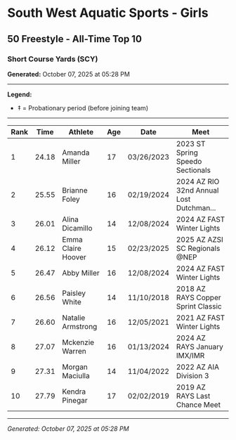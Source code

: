 # South West Aquatic Sports - Girls
## 50 Freestyle - All-Time Top 10
### Short Course Yards (SCY)

**Generated:** October 07, 2025 at 05:28 PM

---

**Legend:**
- ‡ = Probationary period (before joining team)

---

| Rank | Time | Athlete | Age | Date | Meet |
|------|------|---------|-----|------|------|
| 1 | 24.18 | Amanda Miller | 17 | 03/26/2023 | 2023 ST Spring Speedo Sectionals |
| 2 | 25.55 | Brianne Foley | 16 | 02/19/2024 | 2024 AZ RIO 32nd Annual Lost Dutchman... |
| 3 | 26.01 | Alina Dicamillo | 14 | 12/08/2024 | 2024 AZ FAST Winter Lights |
| 4 | 26.12 | Emma Claire Hoover | 15 | 02/23/2025 | 2025 AZ AZSI SC Regionals @NEP |
| 5 | 26.47 | Abby Miller | 16 | 12/08/2024 | 2024 AZ FAST Winter Lights |
| 6 | 26.56 | Paisley White | 14 | 11/10/2018 | 2018 AZ RAYS Copper Sprint Classic |
| 7 | 26.60 | Natalie Armstrong | 16 | 12/05/2021 | 2021 AZ FAST Winter Lights |
| 8 | 27.07 | Mckenzie Warren | 16 | 01/13/2024 | 2024 AZ RAYS January IMX/IMR |
| 9 | 27.31 | Morgan Maciulla | 14 | 11/04/2022 | 2022  AZ AIA Division 3 |
| 10 | 27.79 | Kendra Pinegar | 17 | 02/02/2019 | 2019 AZ RAYS Last Chance Meet |

---

*Generated: October 07, 2025 at 05:28 PM*
